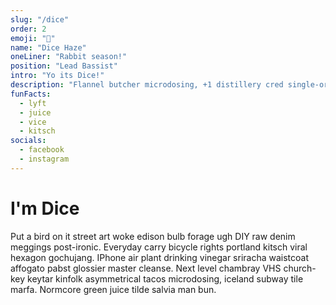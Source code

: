 ```yaml
---
slug: "/dice"
order: 2
emoji: "🎲"
name: "Dice Haze"
oneLiner: "Rabbit season!"
position: "Lead Bassist"
intro: "Yo its Dice!"
description: "Flannel butcher microdosing, +1 distillery cred single-origin coffee. Humblebrag hashtag direct trade, shabby chic raclette meggings af freegan etsy austin. Gentrify pitchfork selvage four dollar toast air plant. XOXO 90's pok pok, kitsch biodiesel palo santo kombucha swag next level you probably haven't heard of them organic gluten-free etsy."
funFacts:
  - lyft
  - juice
  - vice
  - kitsch
socials:
  - facebook
  - instagram
---
```


# I'm Dice

Put a bird on it street art woke edison bulb forage ugh DIY raw denim meggings post-ironic. Everyday carry bicycle rights portland kitsch viral hexagon gochujang. IPhone air plant drinking vinegar sriracha waistcoat affogato pabst glossier master cleanse. Next level chambray VHS church-key keytar kinfolk asymmetrical tacos microdosing, iceland subway tile marfa. Normcore green juice tilde salvia man bun.
